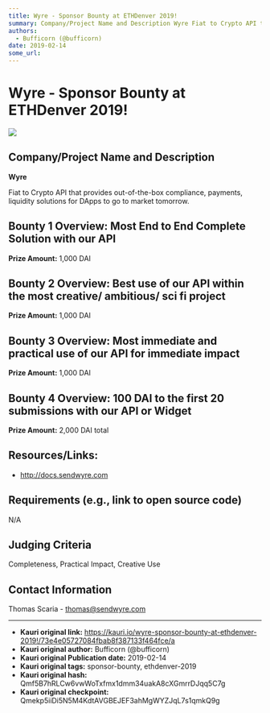 ```yaml
---
title: Wyre - Sponsor Bounty at ETHDenver 2019!
summary: Company/Project Name and Description Wyre Fiat to Crypto API that provides out-of-the-box compliance, payments, liquidity solutions for DApps to go to market tomorrow. Bounty 1 Overview- Most End to End Complete Solution with our API Prize Amount- 1,000 DAI Bounty 2 Overview- Best use of our API within the most creative/ ambitious/ sci fi project Prize Amount- 1,000 DAI Bounty 3 Overview- Most immediate and practical use of our API for immediate impact Prize Amount- 1,000 DAI Bounty 4 Overview-
authors:
  - Bufficorn (@bufficorn)
date: 2019-02-14
some_url: 
---
```


# Wyre - Sponsor Bounty at ETHDenver 2019!

![](https://ipfs.infura.io/ipfs/QmVdK9253C8DLDoFCsv44742nqw6puQuXJZKL3eb6NCrbF)


## Company/Project Name and Description

**Wyre**

Fiat to Crypto API that provides out-of-the-box compliance, payments, liquidity solutions for DApps to go to market tomorrow. 

## Bounty 1 Overview: Most End to End Complete Solution with our API

**Prize Amount:** 1,000 DAI

## Bounty 2 Overview: Best use of our API within the most creative/ ambitious/ sci fi project

**Prize Amount:** 1,000 DAI

## Bounty 3 Overview: Most immediate and practical use of our API for immediate impact

**Prize Amount:** 1,000 DAI

## Bounty 4 Overview: 100 DAI to the first 20 submissions with our API or Widget

**Prize Amount:** 2,000 DAI total


## Resources/Links:
- http://docs.sendwyre.com

## Requirements (e.g., link to open source code)
N/A

## Judging Criteria

Completeness, Practical Impact, Creative Use

## Contact Information

Thomas Scaria - thomas@sendwyre.com






---

- **Kauri original link:** https://kauri.io/wyre-sponsor-bounty-at-ethdenver-2019!/73e4e05727084fbab8f387133f464fce/a
- **Kauri original author:** Bufficorn (@bufficorn)
- **Kauri original Publication date:** 2019-02-14
- **Kauri original tags:** sponsor-bounty, ethdenver-2019
- **Kauri original hash:** Qmf5B7hRLCw6vwWoTxfmx1dmm34uakA8cXGmrrDJqq5C7g
- **Kauri original checkpoint:** Qmekp5iiDi5N5M4KdtAVGBEJEF3ahMgWYZJqL7s1qmkQ9g



